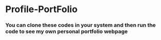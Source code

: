 ﻿# Profile-PortFolio
<h3>You can clone these codes in your system and then run the code to see my own personal portfolio webpage</h3>
